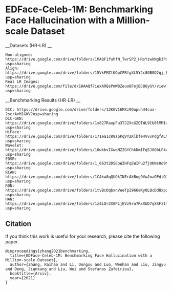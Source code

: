 
# EDFace-Celeb-1M: Benchmarking Face Hallucination with a Million-scale Dataset



__Datasets (HR-LR) __

```
Non-aligned: https://drive.google.com/drive/folders/1MAQF1fuhfN_TwrSP2_HRsYzwkNgk3Pqu?usp=sharing
Align: https://drive.google.com/drive/folders/15VkFMZtKQpCFRfgXL5YJc8GB8Q2qj_Fn?usp=sharing
Real LR Images: https://drive.google.com/file/d/1HAAQf7iexARQsPmW8Zeuo8FojBC86yGY/view?usp=sharing
```

__Benchmarking Results (HR-LR) __

```
DIC: https://drive.google.com/drive/folders/12K6V16MXz9Qupuh44cua-2scrAxM1GWV?usp=sharing
DIC-GAN: https://drive.google.com/drive/folders/1x827RaupFu3TJ2XcGZQTWL9Cb0lMMIaT?usp=sharing
HiFace: https://drive.google.com/drive/folders/171ea1cR9zpPqVYZKlbfe4VvxPdgfALtC?usp=sharing
Wavelet: https://drive.google.com/drive/folders/18wkbvIXwoNZZGYChkDmIFg5J8ObLF4v4?usp=sharing
EDSR: https://drive.google.com/drive/folders/1_663t2DSEoWZHFqEWIPu2fjUKNs0o9N5?usp=sharing
RCAN: https://drive.google.com/drive/folders/1CAkw8qQUOkINErAkBog9VwJoaOPdtQJy?usp=sharing
RDN: https://drive.google.com/drive/folders/1tvBcOqbxnVeeTpI966eKy0LQcDd8xpz_?usp=sharing
HAN: https://drive.google.com/drive/folders/1z4iOr2X0PLjEVz9ru7RxXbD7qXSFz1lN?usp=sharing
```



## Citation
If you think this work is useful for your research, please cite the following paper.

```
@inproceedings{zhang2021benchmarking,
  title={EDFace-Celeb-1M: Benchmarking Face Hallucination with a Million-scale Dataset},
  author={Zhang, Kaihao and Li, Dongxu and Luo, Wenhan and Liu, Jingyu and Deng, Jiankang and Liu, Wei and Stefanos Zafeiriou},
  booktitle={Arxiv},
  year={2021}
}
```


